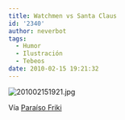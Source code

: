 ```yaml
---
title: Watchmen vs Santa Claus
id: '2340'
author: neverbot
tags:
  - Humor
  - Ilustración
  - Tebeos
date: 2010-02-15 19:21:32
---
```


![201002151921.jpg](./201002151921.jpg)

Vía [Paraíso Friki](http://paraisofriki.com/post/304268009/santa-claus-es-un-principante-d-via)